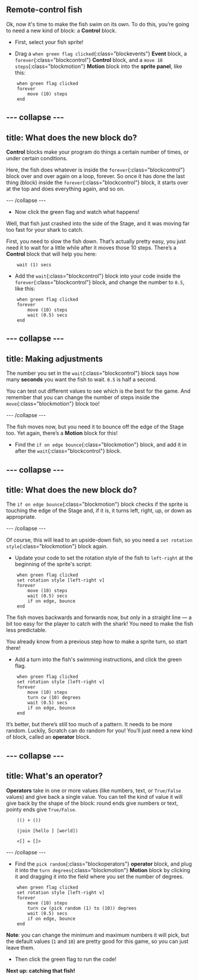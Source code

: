 ## Remote-control fish

Ok, now it's time to make the fish swim on its own. To do this, you’re going to need a new kind of block: a **Control** block. 

+ First, select your fish sprite!

+ Drag a `when green flag clicked`{:class="blockevents"} **Event** block, a `forever`{:class="blockcontrol"} **Control** block, and a `move 10 steps`{:class="blockmotion"} **Motion** block into the **sprite panel**, like this: 

```blocks
    when green flag clicked
    forever
        move (10) steps
    end
```

--- collapse ---
---
title: What does the new block do?
---

**Control** blocks make your program do things a certain number of times, or under certain conditions.

Here, the fish does whatever is inside the `forever`{:class="blockcontrol"} block over and over again on a loop, forever. So once it has done the last thing (block) inside the `forever`{:class="blockcontrol"} block, it starts over at the top and does everything again, and so on. 

--- /collapse ---

+ Now click the green flag and watch what happens!

Well, that fish just crashed into the side of the Stage, and it was moving far too fast for your shark to catch. 

First, you need to slow the fish down. That’s actually pretty easy, you just need it to wait for a little while after it moves those 10 steps. There’s a **Control** block that will help you here: 

```blocks
    wait (1) secs
```

+ Add the `wait`{:class="blockcontrol"} block into your code inside the `forever`{:class="blockcontrol"} block, and change the number to `0.5`, like this:


```blocks
    when green flag clicked
    forever
        move (10) steps
        wait (0.5) secs
    end
```


--- collapse ---
---
title: Making adjustments
---

The number you set in the `wait`{:class="blockcontrol"} block says how many **seconds** you want the fish to wait. `0.5` is half a second. 

You can test out different values to see which is the best for the game. And remember that you can change the number of steps inside the `move`{:class="blockmotion"} block too! 

--- /collapse ---

The fish moves now, but you need it to bounce off the edge of the Stage too. Yet again, there’s a **Motion** block for this! 

+ Find the `if on edge bounce`{:class="blockmotion"} block, and add it in after the `wait`{:class="blockcontrol"} block.

--- collapse ---
---
title: What does the new block do?
---

The `if on edge bounce`{:class="blockmotion"} block checks if the sprite is touching the edge of the Stage and, if it is, it turns left, right, up, or down as appropriate. 

--- /collapse ---

Of course, this will lead to an upside-down fish, so you need a `set rotation style`{:class="blockmotion"} block again. 

+ Update your code to set the rotation style of the fish to `left-right` at the beginning of the sprite's script:

```blocks
    when green flag clicked
    set rotation style [left-right v]
    forever
        move (10) steps
        wait (0.5) secs
        if on edge, bounce
    end
```

The fish moves backwards and forwards now, but only in a straight line — a bit too easy for the player to catch with the shark! You need to make the fish less predictable.

You already know from a previous step how to make a sprite turn, so start there! 

+ Add a turn into the fish's swimming instructions, and click the green flag. 

```blocks
    when green flag clicked
    set rotation style [left-right v]
    forever
        move (10) steps
        turn cw (10) degrees
        wait (0.5) secs
        if on edge, bounce
    end
```

It’s better, but there’s still too much of a pattern. It needs to be more random. Luckily, Scratch can do random for you! You’ll just need a new kind of block, called an **operator** block.

--- collapse ---
---
title: What's an operator?
---

**Operators** take in one or more values (like numbers, text, or `True/False` values) and give back a single value. You can tell the kind of value it will give back by the shape of the block: round ends give numbers or text, pointy ends give `True/False`. 

```blocks
    (() + ())

    (join [hello ] [world])

    <[] = []>
```

--- /collapse ---

+ Find the `pick random`{:class="blockoperators"} **operator** block, and plug it into the `turn degrees`{:class="blockmotion"} **Motion** block by clicking it and dragging it into the field where you set the number of degrees. 

```blocks
    when green flag clicked
    set rotation style [left-right v]
    forever 
        move (10) steps
        turn cw (pick random (1) to (10)) degrees
        wait (0.5) secs
        if on edge, bounce
    end
```

**Note**: you can change the minimum and maximum numbers it will pick, but the default values (`1` and `10`) are pretty good for this game, so you can just leave them.

+ Then click the green flag to run the code!
 
**Next up: catching that fish!**

